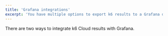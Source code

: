 ```yaml
---
title: 'Grafana integrations'
excerpt: 'You have multiple options to export k6 results to a Grafana dashboard. Your decision will depend on the data format you need, and how much time you have to customize.'
---
```


There are two ways to integrate k6 Cloud results with Grafana.
